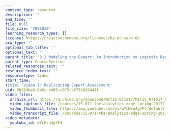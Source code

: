```yaml
---
content_type: resource
description: ''
end_time: ''
file: null
file_size: '7891038'
learning_resource_types: []
license: https://creativecommons.org/licenses/by-nc-sa/4.0/
ocw_type: ''
optional_tab_title: ''
optional_text: ''
parent_title: '3.2 Modeling the Expert: An Introduction to Logistic Regression'
parent_type: CourseSection
related_resources_text: ''
resource_index_text: ''
resourcetype: Video
start_time: ''
title: 'Video 1: Replicating Expert Assessment'
uid: 5b784be4-8b5c-b409-c073-b6753d26441f
video_files:
  archive_url: https://archive.org/download/MIT15.071S17/MIT15_071S17_Session_3.2.01_300k.mp4
  video_captions_file: /courses/15-071-the-analytics-edge-spring-2017/fbf2f85bce375d48b98af1ecac7642e5_wYcMru4gYF4.vtt
  video_thumbnail_file: https://img.youtube.com/vi/wYcMru4gYF4/default.jpg
  video_transcript_file: /courses/15-071-the-analytics-edge-spring-2017/23002a1d5af9f0013887883a4d87b418_wYcMru4gYF4.pdf
video_metadata:
  youtube_id: wYcMru4gYF4
---
```

